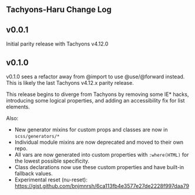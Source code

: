 ## Tachyons-Haru Change Log

## v0.0.1

Initial parity release with Tachyons v4.12.0

## v0.1.0

v0.1.0 sees a refactor away from @import to use @use/@forward instead. This is likely the last Tachyons v4.12.x parity release.

This release begins to diverge from Tachyons by removing some IE\* hacks, introducing some logical properties, and adding an accessibility fix for list elements.

Also:

- New generator mixins for custom props and classes are now in `scss/generators/*`
- Individual module mixins are now deprecated and moved to their own repo.
- All vars are now generated into custom properties with `:where(HTML)` for the lowest possible specificity.
- Class declarations now use these custom properties and have built-in fallback values.
- Experimental reset (nu-reset): <https://gist.github.com/bnjmnrsh/6ca113fb4e3577e27de2228f997daa79>
